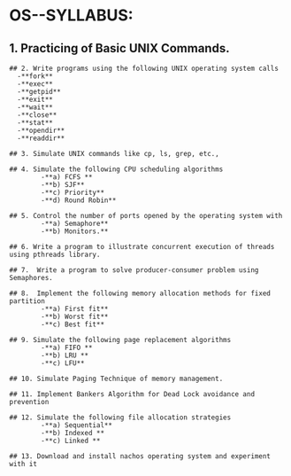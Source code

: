 # OS--SYLLABUS:

## 1. Practicing of Basic UNIX Commands. 

    ## 2. Write programs using the following UNIX operating system calls 
      -**fork**
      -**exec** 
      -**getpid**
      -**exit**
      -**wait**
      -**close**
      -**stat**
      -**opendir** 
      -**readdir**
    
    ## 3. Simulate UNIX commands like cp, ls, grep, etc., 
    
    ## 4. Simulate the following CPU scheduling algorithms 
            -**a) FCFS **
            -**b) SJF**
            -**c) Priority**
            -**d) Round Robin**
    
    ## 5. Control the number of ports opened by the operating system with 
            -**a) Semaphore** 
            -**b) Monitors.**
    
    ## 6. Write a program to illustrate concurrent execution of threads using pthreads library.
    
    ## 7.  Write a program to solve producer-consumer problem using Semaphores.
    
    ## 8.  Implement the following memory allocation methods for fixed partition 
            -**a) First fit**
            -**b) Worst fit** 
            -**c) Best fit** 
    
    ## 9. Simulate the following page replacement algorithms 
            -**a) FIFO **
            -**b) LRU **
            -**c) LFU** 
    
    ## 10. Simulate Paging Technique of memory management. 
    
    ## 11. Implement Bankers Algorithm for Dead Lock avoidance and prevention 
    
    ## 12. Simulate the following file allocation strategies 
            -**a) Sequential**
            -**b) Indexed **
            -**c) Linked **
    
    ## 13. Download and install nachos operating system and experiment with it 
